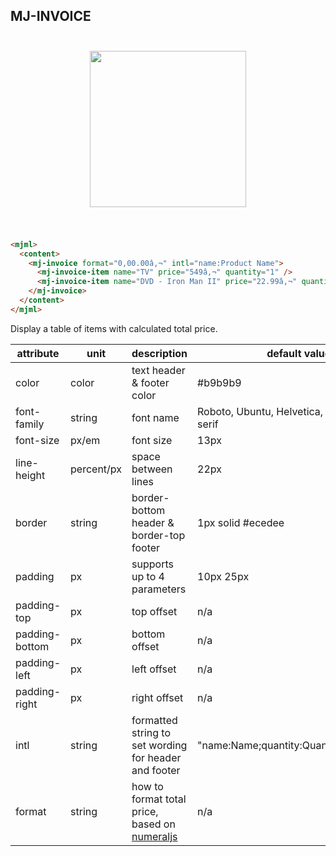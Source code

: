 ## MJ-INVOICE

<p align="center">
<img width="300px" src="https://cloud.githubusercontent.com/assets/2217014/13403338/c81697b8-df14-11e5-8cfb-6e5b3e6b7ade.png" style="width: 250px; padding: 25px;" />
</p>

``` html

<mjml>
  <content>
    <mj-invoice format="0,00.00â‚¬" intl="name:Product Name">
      <mj-invoice-item name="TV" price="549â‚¬" quantity="1" />
      <mj-invoice-item name="DVD - Iron Man II" price="22.99â‚¬" quantity="2" />
    </mj-invoice>    
  </content>
</mjml>

```
Display a table of items with calculated total price.

attribute       | unit        | description                                           | default value
----------------|-------------|-------------------------------------------------------|--------------
color           | color       | text header & footer color                            | #b9b9b9
font-family     | string      | font name                                             | Roboto, Ubuntu, Helvetica, Arial, sans-serif
font-size       | px/em       | font size                                             | 13px
line-height     | percent/px  | space between lines                                   | 22px
border          | string      | border-bottom header & border-top footer              | 1px solid #ecedee
padding         | px          | supports up to 4 parameters                           | 10px 25px
padding-top     | px          | top offset                                            | n/a
padding-bottom  | px          | bottom offset                                         | n/a
padding-left    | px          | left offset                                           | n/a
padding-right   | px          | right offset                                          | n/a
intl            | string      | formatted string to set wording for header and footer | "name:Name;quantity:Quantity;price:Price"
format   	      | string      | how to format total price, based on [numeraljs](http://numeraljs.com/) | n/a
